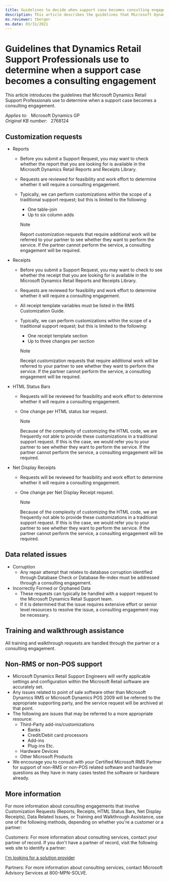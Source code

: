 ```yaml
---
title: Guidelines to decide when support case becomes consulting engagement
description: This article describes the guidelines that Microsoft Dynamics Retail Support Professionals use to determine when a support case becomes a consulting engagement.
ms.reviewer: tberger
ms.date: 03/31/2021
---
```

# Guidelines that Dynamics Retail Support Professionals use to determine when a support case becomes a consulting engagement

This article introduces the guidelines that Microsoft Dynamics Retail Support Professionals use to determine when a support case becomes a consulting engagement.

_Applies to:_ &nbsp; Microsoft Dynamics GP  
_Original KB number:_ &nbsp; 2768124

## Customization requests

- Reports
  - Before you submit a Support Request, you may want to check whether the report that you are looking for is available in the Microsoft Dynamics Retail Reports and Receipts Library.
  - Requests are reviewed for feasibility and work effort to determine whether it will require a consulting engagement.
  - Typically, we can perform customizations within the scope of a traditional support request; but this is limited to the following:
    - One table-join
    - Up to six column adds

    > [!NOTE]
    > Report customization requests that require additional work will be referred to your partner to see whether they want to perform the service. If the partner cannot perform the service, a consulting engagement will be required.
- Receipts
  - Before you submit a Support Request, you may want to check to see whether the receipt that you are looking for is available in the Microsoft Dynamics Retail Reports and Receipts Library.
  - Requests are reviewed for feasibility and work effort to determine whether it will require a consulting engagement.
  - All receipt template variables must be listed in the RMS Customization Guide.
  - Typically, we can perform customizations within the scope of a traditional support request; but this is limited to the following:
    - One receipt template section
    - Up to three changes per section

    > [!NOTE]
    > Receipt customization requests that require additional work will be referred to your partner to see whether they want to perform the service. If the partner cannot perform the service, a consulting engagement will be required.
- HTML Status Bars
  - Requests will be reviewed for feasibility and work effort to determine whether it will require a consulting engagement.
  - One change per HTML status bar request.

    > [!NOTE]
    > Because of the complexity of customizing the HTML code, we are frequently not able to provide these customizations in a traditional support request. If this is the case, we would refer you to your partner to see whether they want to perform the service. If the partner cannot perform the service, a consulting engagement will be required.

- Net Display Receipts
  - Requests will be reviewed for feasibility and work effort to determine whether it will require a consulting engagement.
  - One change per Net Display Receipt request.

    > [!NOTE]
    > Because of the complexity of customizing the HTML code, we are frequently not able to provide these customizations in a traditional support request. If this is the case, we would refer you to your partner to see whether they want to perform the service. If the partner cannot perform the service, a consulting engagement will be required.

## Data related issues

- Corruption
  - Any repair attempt that relates to database corruption identified through Database Check or Database Re-index must be addressed through a consulting engagement.
- Incorrectly Formed or Orphaned Data
  - These requests can typically be handled with a support request to the Microsoft Dynamics Retail Support team.
  - If it is determined that the issue requires extensive effort or senior level resources to resolve the issue, a consulting engagement may be necessary.

## Training and walkthrough assistance

All training and walkthrough requests are handled through the partner or a consulting engagement.

## Non-RMS or non-POS support

- Microsoft Dynamics Retail Support Engineers will verify applicable settings and configuration within the Microsoft Retail software are accurately set.
- Any issues related to point of sale software other than Microsoft Dynamics RMS or Microsoft Dynamics POS 2009 will be referred to the appropriate supporting party, and the service request will be archived at that point.
- The following are issues that may be referred to a more appropriate resource:
  - Third-Party add-ins/customizations
    - Banks
    - Credit/Debit card processors
    - Add-ins
    - Plug-ins Etc.
  - Hardware Devices
  - Other Microsoft Products
- We encourage you to consult with your Certified Microsoft RMS Partner for support of non-RMS or non-POS related software and hardware questions as they have in many cases tested the software or hardware already.

## More information

For more information about consulting engagements that involve Customization Requests (Reports, Receipts, HTML Status Bars, Net Display Receipts), Data Related Issues, or Training and Walkthrough Assistance, use one of the following methods, depending on whether you're a customer or a partner:

Customers: For more information about consulting services, contact your partner of record. If you don't have a partner of record, visit the following web site to identify a partner:

[I'm looking for a solution provider](https://www.microsoft.com/solution-providers/home)

Partners: For more information about consulting services, contact Microsoft Advisory Services at 800-MPN-SOLVE.
